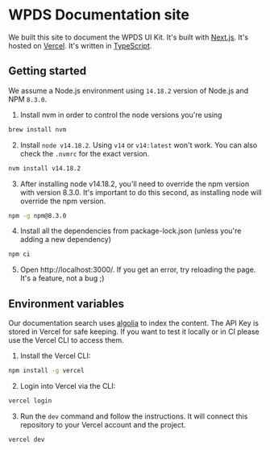 # WPDS Documentation site

We built this site to document the WPDS UI Kit. It's built with [Next.js](https://nextjs.org/). It's hosted on [Vercel](https://vercel.com/). It's written in [TypeScript](https://www.typescriptlang.org/).

## Getting started

We assume a Node.js environment using `14.18.2` version of Node.js and NPM `8.3.0`.

1. Install nvm in order to control the node versions you're using

```bash
brew install nvm
```

2. Install `node v14.18.2`. Using `v14` or `v14:latest` won't work. You can also check the `.nvmrc` for the exact version.

```bash
nvm install v14.18.2
```

3. After installing node v14.18.2, you'll need to override the npm version with version 8.3.0. It's important to do this second, as installing node will override the npm version.

```bash
npm -g npm@8.3.0
```

4. Install all the dependencies from package-lock.json (unless you're adding a new dependency)

```bash
npm ci
```

5. Open http://localhost:3000/. If you get an error, try reloading the page. It's a feature, not a bug ;)

## Environment variables

Our documentation search uses [algolia](https://www.algolia.com/) to index the content. The API Key is stored in Vercel for safe keeping. If you want to test it locally or in CI please use the Vercel CLI to access them.

1. Install the Vercel CLI:

```bash
npm install -g vercel
```

2. Login into Vercel via the CLI:

```bash
vercel login
```

3. Run the `dev` command and follow the instructions. It will connect this repository to your Vercel account and the project.

```bash
vercel dev
```
